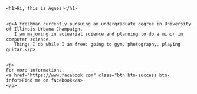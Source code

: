 
<html>
<head>
	<title>Agnes Lim</title>
<!-- 	<link rel="stylesheet" type="text/css" href="blog.css"> -->

<link rel="stylesheet" href="https://maxcdn.bootstrapcdn.com/bootstrap/3.3.7/css/bootstrap.min.css" integrity="sha384-BVYiiSIFeK1dGmJRAkycuHAHRg32OmUcww7on3RYdg4Va+PmSTsz/K68vbdEjh4u" crossorigin="anonymous">


</head>
<body>

	<h1>Hi, this is Agnes!</h1>


	<p>A freshman currently pursuing an undergraduate degree in University of Illinois-Urbana Champaign. 
	   I am majoring in actuarial science and planning to do a minor in computer science. 
	   Things I do while I am free: going to gym, photography, playing guitar.</p>


    <p>
    For more information..
    <a href="https://www.facebook.com" class="btn btn-success btn-info">Find me on facebook</a>	
    </p>
	

</body>
</html>
